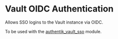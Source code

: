 # Vault OIDC Authentication

Allows SSO logins to the Vault instance via OIDC.

To be used with the [authentik_vault_sso](/docs/main/reference/infrastructure-modules/authentik/authentik_vault_sso) module.

